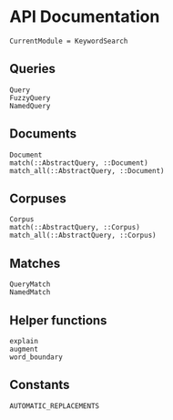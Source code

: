 # API Documentation

```@meta
CurrentModule = KeywordSearch
```

## Queries

```@docs
Query
FuzzyQuery
NamedQuery
```

## Documents

```@docs
Document
match(::AbstractQuery, ::Document)
match_all(::AbstractQuery, ::Document)
```

## Corpuses

```@docs
Corpus
match(::AbstractQuery, ::Corpus)
match_all(::AbstractQuery, ::Corpus)
```

## Matches

```@docs
QueryMatch
NamedMatch
```

## Helper functions

```@docs
explain
augment
word_boundary
```

## Constants

```@docs
AUTOMATIC_REPLACEMENTS
```

